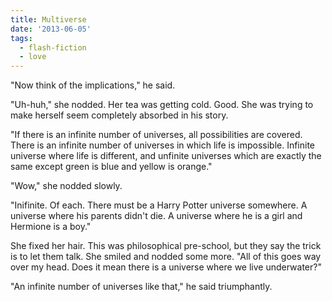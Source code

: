 ```yaml
---
title: Multiverse
date: '2013-06-05'
tags:
  - flash-fiction
  - love
---
```


"Now think of the implications," he said.

"Uh-huh," she nodded. Her tea was getting cold. Good. She was trying to make
herself seem completely absorbed in his story.

<!-- truncate -->

"If there is an infinite number of universes, all possibilities are covered.
There is an infinite number of universes in which life is impossible. Infinite
universe where life is different, and unfinite universes which are exactly the
same except green is blue and yellow is orange."

"Wow," she nodded slowly.

"Inifinite. Of each. There must be a Harry Potter universe somewhere. A universe
where his parents didn't die. A universe where he is a girl and Hermione is a
boy."

She fixed her hair. This was philosophical pre-school, but they say the trick is
to let them talk. She smiled and nodded some more. "All of this goes way over my
head. Does it mean there is a universe where we live underwater?"

"An infinite number of universes like that," he said triumphantly.
